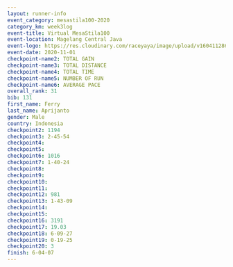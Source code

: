 ```yaml
--- 
layout: runner-info 
event_category: mesastila100-2020 
category_km: week3log 
event-title: Virtual MesaStila100  
event-location: Magelang Central Java 
event-logo: https://res.cloudinary.com/raceyaya/image/upload/v1604112863/3B3F7463-9336-4572-9F07-069DCA7D2527_ndaoxk.jpg 
event-date: 2020-11-01 
checkpoint-name2: TOTAL GAIN 
checkpoint-name3: TOTAL DISTANCE 
checkpoint-name4: TOTAL TIME 
checkpoint-name5: NUMBER OF RUN 
checkpoint-name6: AVERAGE PACE 
overall_rank: 31
bib: 131
first_name: Ferry
last_name: Aprijanto
gender: Male
country: Indonesia
checkpoint2: 1194
checkpoint3: 2-45-54
checkpoint4: 
checkpoint5: 
checkpoint6: 1016
checkpoint7: 1-40-24
checkpoint8: 
checkpoint9: 
checkpoint10: 
checkpoint11: 
checkpoint12: 981
checkpoint13: 1-43-09
checkpoint14: 
checkpoint15: 
checkpoint16: 3191
checkpoint17: 19.03
checkpoint18: 6-09-27
checkpoint19: 0-19-25
checkpoint20: 3
finish: 6-04-07
--- 
```

